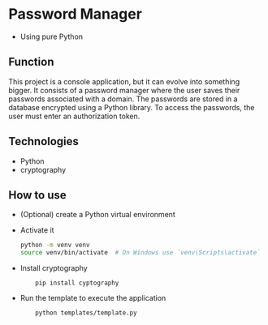 # Password Manager
- Using pure Python

## Function
This project is a console application, but it can evolve into something bigger. It consists of a password manager where the user saves their passwords associated with a domain. The passwords are stored in a database encrypted using a Python library. To access the passwords, the user must enter an authorization token.

## Technologies
- Python
- cryptography

## How to use

- (Optional) create a Python virtual environment
- Activate it

    ```bash
    python -m venv venv
    source venv/bin/activate  # On Windows use `venv\Scripts\activate`
    ```
- Install cryptography
    ```
        pip install cyptography
    ```

- Run the template to execute the application

    ``` 
        python templates/template.py
    ```
